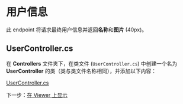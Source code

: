 # 用户信息

此 endpoint 将请求最终用户信息并返回**名称**和**图片** (40px)。

## UserController.cs

在 **Controllers** 文件夹下，在类文件 (`UserController.cs`) 中创建一个名为 **UserController** 的类（类与类文件名称相同），并添加以下内容：

[UserController.cs](_snippets/viewhubmodels/netcore/UserController.cs ':include :type=code csharp')

下一步：[在 Viewer 上显示](/zh-CN/viewer/3legged/readme)